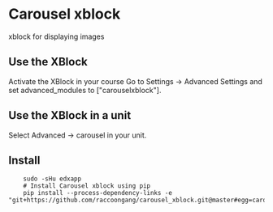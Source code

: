 # Carousel xblock
xblock for displaying images

## Use the XBlock
Activate the XBlock in your course
Go to Settings -> Advanced Settings and set advanced_modules to ["carouselxblock"].

## Use the XBlock in a unit
Select Advanced -> carousel in your unit.


## Install
```
    sudo -sHu edxapp
    # Install Carousel xblock using pip
    pip install --process-dependency-links -e "git+https://github.com/raccoongang/carousel_xblock.git@master#egg=carouselxblock"
```
